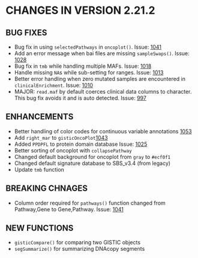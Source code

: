 # CHANGES IN VERSION 2.21.2

## BUG FIXES
- Bug fix in using `selectedPathways` in `oncoplot()`. Issue: [1041](https://github.com/PoisonAlien/maftools/issues/1041)
- Add an error message when bai files are missing `sampleSwaps()`. Issue: [1028](https://github.com/PoisonAlien/maftools/issues/1028)
- Bug fix in `tmb` while handling multiple MAFs. Issue: [1018](https://github.com/PoisonAlien/maftools/issues/1018)
- Handle missing `NA`s while sub-setting for ranges. Issue: [1013](https://github.com/PoisonAlien/maftools/issues/1013)
- Better error handling when zero mutated samples are encountered in `clinicalEnrichment`. Issue: [1010](https://github.com/PoisonAlien/maftools/issues/1010)
- MAJOR: `read.maf` by default coerces clinical data columns to character. This bug fix avoids it and is auto detected. Issue: [997](https://github.com/PoisonAlien/maftools/issues/997)

## ENHANCEMENTS
- Better handling of color codes for continuous variable annotations [1053](https://github.com/PoisonAlien/maftools/issues/1053)
- Add `right_mar` to `gisticOncoPlot`[1043](https://github.com/PoisonAlien/maftools/issues/1043)
- Added `PPDPFL` to protein domain database Issue: [1025](https://github.com/PoisonAlien/maftools/issues/1025)
- Better sorting of oncoplot with `collapsePathway`
- Changed default background for oncoplot from `gray` to `#ecf0f1`
- Changed default signature database to SBS_v3.4 (from legacy)
- Update `tmb` function

## BREAKING CHNAGES
- Column order required for `pathways()` function changed from Pathway,Gene to Gene,Pathway. Issue: [1041](https://github.com/PoisonAlien/maftools/issues/1041)

## NEW FUNCTIONS
- `gisticCompare()` for comparing two GISTIC objects
- `segSummarize()` for summarizing DNAcopy segments
